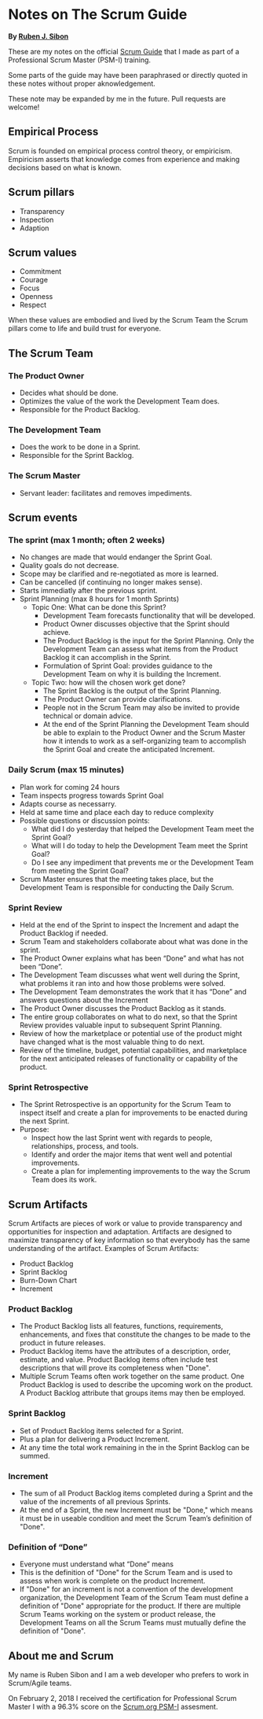 # Notes on The Scrum Guide

**By [Ruben J. Sibon](https://www.scrum.org/user/294701)**

These are my notes on the official [Scrum Guide](https://www.scrumguides.org/scrum-guide.html) that I made as part of a Professional Scrum Master (PSM-I) training.

Some parts of the guide may have been paraphrased or directly quoted in these notes without proper aknowledgement.

These note may be expanded by me in the future. Pull requests are welcome!

## Empirical Process

Scrum is founded on empirical process control theory, or empiricism. Empiricism asserts that knowledge comes from experience and making decisions based on what is known.

## Scrum pillars

- Transparency
- Inspection
- Adaption

## Scrum values

- Commitment
- Courage
- Focus
- Openness
- Respect

When these values are embodied and lived by the Scrum Team the Scrum pillars come to life and build trust for everyone.

## The Scrum Team

### The Product Owner

- Decides what should be done.
- Optimizes the value of the work the Development Team does.
- Responsible for the Product Backlog.

### The Development Team

- Does the work to be done in a Sprint.
- Responsible for the Sprint Backlog.

### The Scrum Master

- Servant leader: facilitates and removes impediments.

## Scrum events

### The sprint (max 1 month; often 2 weeks)

- No changes are made that would endanger the Sprint Goal.
- Quality goals do not decrease.
- Scope may be clarified and re-negotiated as more is learned.
- Can be cancelled (if continuing no longer makes sense).
- Starts immediatly after the previous sprint.
- Sprint Planning (max 8 hours for 1 month Sprints)
  - Topic One: What can be done this Sprint?
    - Development Team forecasts functionality that will be developed.
    - Product Owner discusses objective that the Sprint should achieve.
    - The Product Backlog is the input for the Sprint Planning. Only the Development Team can assess what items from the Product Backlog it can accomplish in the Sprint.
    - Formulation of Sprint Goal: provides guidance to the Development Team on why it is building the Increment.
  - Topic Two: how will the chosen work get done?
    - The Sprint Backlog is the output of the Sprint Planning.
    - The Product Owner can provide clarifications.
    - People not in the Scrum Team may also be invited to provide technical or domain advice.
    - At the end of the Sprint Planning the Development Team should be able to explain to the Product Owner and the Scrum Master how it intends to work as a self-organizing team to accomplish the Sprint Goal and create the anticipated Increment.

### Daily Scrum (max 15 minutes)

- Plan work for coming 24 hours
- Team inspects progress towards Sprint Goal
- Adapts course as necessarry.
- Held at same time and place each day to reduce complexity
- Possible questions or discussion points:
  - What did I do yesterday that helped the Development Team meet the Sprint Goal?
  - What will I do today to help the Development Team meet the Sprint Goal?
  - Do I see any impediment that prevents me or the Development Team from meeting the Sprint Goal?
- Scrum Master ensures that the meeting takes place, but the Development Team is responsible for conducting the Daily Scrum.

### Sprint Review

- Held at the end of the Sprint to inspect the Increment and adapt the Product Backlog if needed.
- Scrum Team and stakeholders collaborate about what was done in the sprint.
- The Product Owner explains what has been “Done” and what has not been “Done”.
- The Development Team discusses what went well during the Sprint, what problems it ran into and how those problems were solved.
- The Development Team demonstrates the work that it has “Done” and answers questions about the Increment
- The Product Owner discusses the Product Backlog as it stands.
- The entire group collaborates on what to do next, so that the Sprint Review provides valuable input to subsequent Sprint Planning.
- Review of how the marketplace or potential use of the product might have changed what is the most valuable thing to do next.
- Review of the timeline, budget, potential capabilities, and marketplace for the next anticipated releases of functionality or capability of the product.

### Sprint Retrospective

- The Sprint Retrospective is an opportunity for the Scrum Team to inspect itself and create a plan for improvements to be enacted during the next Sprint.
- Purpose:
  - Inspect how the last Sprint went with regards to people, relationships, process, and tools.
  - Identify and order the major items that went well and potential improvements.
  - Create a plan for implementing improvements to the way the Scrum Team does its work.

## Scrum Artifacts

Scrum Artifacts are pieces of work or value to provide transparency and opportunities for inspection and adaptation. Artifacts are designed to maximize transparency of key information so that everybody has the same understanding of the artifact.
Examples of Scrum Artifacts:
- Product Backlog
- Sprint Backlog
- Burn-Down Chart
- Increment

### Product Backlog

- The Product Backlog lists all features, functions, requirements, enhancements, and fixes that constitute the changes to be made to the product in future releases.
- Product Backlog items have the attributes of a description, order, estimate, and value. Product Backlog items often include test descriptions that will prove its completeness when "Done".
- Multiple Scrum Teams often work together on the same product. One Product Backlog is used to describe the upcoming work on the product. A Product Backlog attribute that groups items may then be employed.

### Sprint Backlog

- Set of Product Backlog items selected for a Sprint.
- Plus a plan for delivering a Product Increment.
- At any time the total work remaining in the in the Sprint Backlog can be summed.

### Increment

- The sum of all Product Backlog items completed during a Sprint and the value of the increments of all previous Sprints.
- At the end of a Sprint, the new Increment must be "Done," which means it must be in useable condition and meet the Scrum Team’s definition of "Done".

### Definition of “Done”

- Everyone must understand what “Done” means
- This is the definition of "Done" for the Scrum Team and is used to assess when work is complete on the product Increment.
- If "Done" for an increment is not a convention of the development organization, the Development Team of the Scrum Team must define a definition of "Done" appropriate for the product. If there are multiple Scrum Teams working on the system or product release, the Development Teams on all the Scrum Teams must mutually define the definition of "Done".

## About me and Scrum

My name is Ruben Sibon and I am a web developer who prefers to work in Scrum/Agile teams.

On February 2, 2018 I received the certification for Professional Scrum Master I with a 96.3% score on the [Scrum.org PSM-I](https://www.scrum.org/professional-scrum-master-i-certification) assesment.
